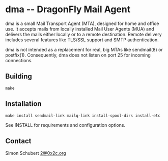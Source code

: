 dma -- DragonFly Mail Agent
===========================

dma is a small Mail Transport Agent (MTA), designed for home and
office use.  It accepts mails from locally installed Mail User Agents (MUA)
and delivers the mails either locally or to a remote destination.
Remote delivery includes several features like TLS/SSL support and
SMTP authentication.

dma is not intended as a replacement for real, big MTAs like sendmail(8)
or postfix(1).  Consequently, dma does not listen on port 25 for
incoming connections.


Building
--------

	make


Installation
------------

	make install sendmail-link mailq-link install-spool-dirs install-etc

See INSTALL for requirements and configuration options.


Contact
-------

Simon Schubert <2@0x2c.org>
